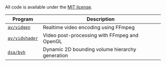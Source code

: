 All code is available under the [MIT license](LICENSE).

| Program                         | Description                                     |
| ------------------------------- | ----------------------------------------------- |
| [`av/vidgen`](/av/vidgen)       | Realtime video encoding using FFmpeg            |
| [`av/vidshader`](/av/vidshader) | Video post-processing with FFmpeg and OpenGL    |
| [`dsa/bvh`](/dsa/bvh)           | Dynamic 2D bounding volume hierarchy generation |
